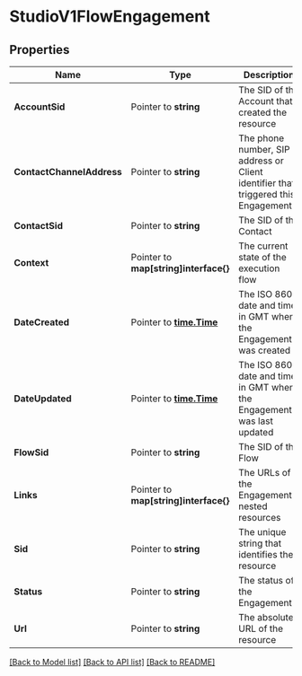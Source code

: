 # StudioV1FlowEngagement

## Properties

Name | Type | Description | Notes
------------ | ------------- | ------------- | -------------
**AccountSid** | Pointer to **string** | The SID of the Account that created the resource |
**ContactChannelAddress** | Pointer to **string** | The phone number, SIP address or Client identifier that triggered this Engagement |
**ContactSid** | Pointer to **string** | The SID of the Contact |
**Context** | Pointer to **map[string]interface{}** | The current state of the execution flow |
**DateCreated** | Pointer to [**time.Time**](time.Time.md) | The ISO 8601 date and time in GMT when the Engagement was created |
**DateUpdated** | Pointer to [**time.Time**](time.Time.md) | The ISO 8601 date and time in GMT when the Engagement was last updated |
**FlowSid** | Pointer to **string** | The SID of the Flow |
**Links** | Pointer to **map[string]interface{}** | The URLs of the Engagement's nested resources |
**Sid** | Pointer to **string** | The unique string that identifies the resource |
**Status** | Pointer to **string** | The status of the Engagement |
**Url** | Pointer to **string** | The absolute URL of the resource |

[[Back to Model list]](../README.md#documentation-for-models) [[Back to API list]](../README.md#documentation-for-api-endpoints) [[Back to README]](../README.md)


